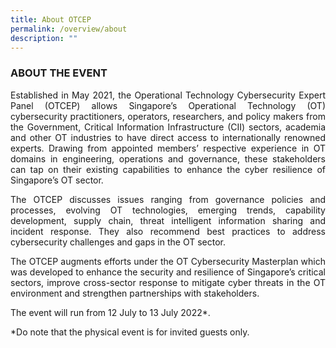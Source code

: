 ```yaml
---
title: About OTCEP
permalink: /overview/about
description: ""
---
```

### ABOUT THE EVENT

<p style="text-align:justify">Established in May 2021, the Operational Technology Cybersecurity Expert Panel (OTCEP) allows Singapore’s Operational Technology (OT) cybersecurity practitioners, operators, researchers, and policy makers from the Government, Critical Information Infrastructure (CII) sectors, academia and other OT industries to have direct access to internationally renowned experts. Drawing from appointed members’ respective experience in OT domains in engineering, operations and governance, these stakeholders can tap on their existing capabilities to enhance the cyber resilience of Singapore’s OT sector.</p>

<p style="text-align:justify">The OTCEP discusses issues ranging from governance policies and processes, evolving OT technologies, emerging trends, capability development, supply chain, threat intelligent information sharing and incident response. They also recommend best practices to address cybersecurity challenges and gaps in the OT sector.</p>

<p style="text-align:justify">The OTCEP augments efforts under the OT Cybersecurity Masterplan which was developed to enhance the security and resilience of Singapore’s critical sectors, improve cross-sector response to mitigate cyber threats in the OT environment and strengthen partnerships with stakeholders.</p>

The event will run from 12 July to 13 July 2022*.

*Do note that the physical event is for invited guests only.
